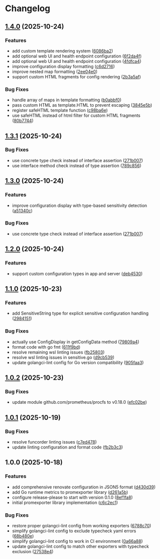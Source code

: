 # Changelog

## [1.4.0](https://github.com/d0ugal/promexporter/compare/v1.3.1...v1.4.0) (2025-10-24)


### Features

* add custom template rendering system ([6086ba2](https://github.com/d0ugal/promexporter/commit/6086ba2c5e66b062ee3f3816f932e326dc8c9fa6))
* add optional web UI and health endpoint configuration ([6f2da4f](https://github.com/d0ugal/promexporter/commit/6f2da4f0dc7a0e0ec982b5201c2c3ddabb070836))
* add optional web UI and health endpoint configuration ([4fdfca4](https://github.com/d0ugal/promexporter/commit/4fdfca450361e21b091598d48f4076b4ee128af2))
* improve configuration display formatting ([c6d2716](https://github.com/d0ugal/promexporter/commit/c6d27166de7e329fecc0a5c7bcb8d3021247430d))
* improve nested map formatting ([2ee04e0](https://github.com/d0ugal/promexporter/commit/2ee04e02759e6ce30f6c27c05dc994a96b40b3c0))
* support custom HTML fragments for config rendering ([2b3a5af](https://github.com/d0ugal/promexporter/commit/2b3a5afd01ff912d7b7ed70b5b20c0ff5a67e5f3))


### Bug Fixes

* handle array of maps in template formatting ([b0abbf0](https://github.com/d0ugal/promexporter/commit/b0abbf02cd29d4d43acb9481ebbae11bedb7eb61))
* pass custom HTML as template.HTML to prevent escaping ([3845e5b](https://github.com/d0ugal/promexporter/commit/3845e5b3c25bf1067e29ff4748394e7cd4e865a3))
* register safeHTML template function ([c98ba6e](https://github.com/d0ugal/promexporter/commit/c98ba6eb939b6dc4908dfcd4cfd8c1e90c5bd300))
* use safeHTML instead of html filter for custom HTML fragments ([80b7744](https://github.com/d0ugal/promexporter/commit/80b7744c64cf390d91ac79c35a4d33f442a50b0c))

## [1.3.1](https://github.com/d0ugal/promexporter/compare/v1.3.0...v1.3.1) (2025-10-24)


### Bug Fixes

* use concrete type check instead of interface assertion ([271b007](https://github.com/d0ugal/promexporter/commit/271b007fb44b9911ea81c1ef3350ae4980d1188f))
* use interface method check instead of type assertion ([789c856](https://github.com/d0ugal/promexporter/commit/789c8565a5af4e3dc04f42adcae29d73d06773d7))

## [1.3.0](https://github.com/d0ugal/promexporter/compare/v1.2.0...v1.3.0) (2025-10-24)


### Features

* improve configuration display with type-based sensitivity detection ([a51340c](https://github.com/d0ugal/promexporter/commit/a51340ce7d5c07068e97072f911fbeb39c3d3210))


### Bug Fixes

* use concrete type check instead of interface assertion ([271b007](https://github.com/d0ugal/promexporter/commit/271b007fb44b9911ea81c1ef3350ae4980d1188f))

## [1.2.0](https://github.com/d0ugal/promexporter/compare/v1.1.0...v1.2.0) (2025-10-24)


### Features

* support custom configuration types in app and server ([deb4530](https://github.com/d0ugal/promexporter/commit/deb4530423cb46b2d0ce2e7310134f2507b6219e))

## [1.1.0](https://github.com/d0ugal/promexporter/compare/v1.0.2...v1.1.0) (2025-10-23)


### Features

* add SensitiveString type for explicit sensitive configuration handling ([2984151](https://github.com/d0ugal/promexporter/commit/298415176ba2b8fdb08b8bb5c249aa91f079c409))


### Bug Fixes

* actually use ConfigDisplay in getConfigData method ([79809a4](https://github.com/d0ugal/promexporter/commit/79809a40c05b1e41e9a0190540f05da805f3b82e))
* format code with go fmt ([611f9bd](https://github.com/d0ugal/promexporter/commit/611f9bd3136116d9b0beed3ad2ef547610821a9a))
* resolve remaining wsl linting issues ([fb25803](https://github.com/d0ugal/promexporter/commit/fb25803e3b4de5cd590d493824602c2f1aee352d))
* resolve wsl linting issues in sensitive.go ([d9cb539](https://github.com/d0ugal/promexporter/commit/d9cb53912f827424d2c5d63e9a060e26c4e7ea90))
* update golangci-lint config for Go version compatibility ([905faa3](https://github.com/d0ugal/promexporter/commit/905faa304747fd4ff112caf3f887459cc91cbfd0))

## [1.0.2](https://github.com/d0ugal/promexporter/compare/v1.0.1...v1.0.2) (2025-10-23)


### Bug Fixes

* update module github.com/prometheus/procfs to v0.18.0 ([efc02be](https://github.com/d0ugal/promexporter/commit/efc02be5989fbd5297925b5477952c069b48ad6e))

## [1.0.1](https://github.com/d0ugal/promexporter/compare/v1.0.0...v1.0.1) (2025-10-19)


### Bug Fixes

* resolve funcorder linting issues ([c7ed478](https://github.com/d0ugal/promexporter/commit/c7ed478f9cdad858799438158d37523d9aeb38f3))
* update linting configuration and format code ([fb2b3c3](https://github.com/d0ugal/promexporter/commit/fb2b3c3a7be2196c5c77aaf1899fb517482aec1d))

## 1.0.0 (2025-10-18)


### Features

* add comprehensive renovate configuration in JSON5 format ([d430d39](https://github.com/d0ugal/promexporter/commit/d430d397f3758d6b61ba731bf6e5b14b5c630a0d))
* add Go runtime metrics to promexporter library ([d261a5b](https://github.com/d0ugal/promexporter/commit/d261a5b71ad1e4f3c6fbb9d9ac20483f4a25971b))
* configure release-please to start with version 0.1.0 ([8ef1fa8](https://github.com/d0ugal/promexporter/commit/8ef1fa822c0c504ce3b8887b67dd6a7c6dc2ac90))
* initial promexporter library implementation ([c6c2ec1](https://github.com/d0ugal/promexporter/commit/c6c2ec110fc73d1cd5223161dc81d6e8109e5145))


### Bug Fixes

* restore proper golangci-lint config from working exporters ([6788c70](https://github.com/d0ugal/promexporter/commit/6788c701090db248ea8b26f007526bbc051a7d6e))
* simplify golangci-lint config to exclude typecheck yaml errors ([68b480e](https://github.com/d0ugal/promexporter/commit/68b480eb01fe9dc4b810cf63580855293e1a398a))
* simplify golangci-lint config to work in CI environment ([0a66a88](https://github.com/d0ugal/promexporter/commit/0a66a8873e0ef16a170d3e5492710755996dfc29))
* update golangci-lint config to match other exporters with typecheck exclusion ([27538e4](https://github.com/d0ugal/promexporter/commit/27538e4568dac835ad121b9734bf527b4d8f3b2a))

